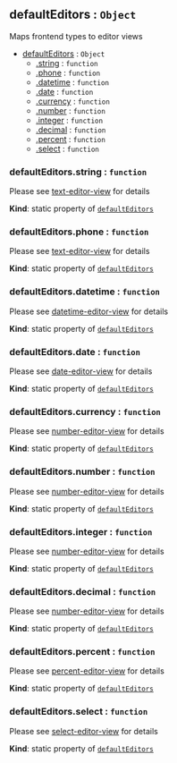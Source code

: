 <a name="module_defaultEditors"></a>
## defaultEditors : <code>Object</code>
Maps frontend types to editor views


* [defaultEditors](#module_defaultEditors) : <code>Object</code>
  * [.string](#module_defaultEditors.string) : <code>function</code>
  * [.phone](#module_defaultEditors.phone) : <code>function</code>
  * [.datetime](#module_defaultEditors.datetime) : <code>function</code>
  * [.date](#module_defaultEditors.date) : <code>function</code>
  * [.currency](#module_defaultEditors.currency) : <code>function</code>
  * [.number](#module_defaultEditors.number) : <code>function</code>
  * [.integer](#module_defaultEditors.integer) : <code>function</code>
  * [.decimal](#module_defaultEditors.decimal) : <code>function</code>
  * [.percent](#module_defaultEditors.percent) : <code>function</code>
  * [.select](#module_defaultEditors.select) : <code>function</code>

<a name="module_defaultEditors.string"></a>
### defaultEditors.string : <code>function</code>
Please see [text-editor-view](../../../../FormBundle/Resources/doc/editor/text-editor-view.md) for details

**Kind**: static property of <code>[defaultEditors](#module_defaultEditors)</code>  
<a name="module_defaultEditors.phone"></a>
### defaultEditors.phone : <code>function</code>
Please see [text-editor-view](../../../../FormBundle/Resources/doc/editor/text-editor-view.md) for details

**Kind**: static property of <code>[defaultEditors](#module_defaultEditors)</code>  
<a name="module_defaultEditors.datetime"></a>
### defaultEditors.datetime : <code>function</code>
Please see [datetime-editor-view](../../../../FormBundle/Resources/doc/editor/datetime-editor-view.md) for details

**Kind**: static property of <code>[defaultEditors](#module_defaultEditors)</code>  
<a name="module_defaultEditors.date"></a>
### defaultEditors.date : <code>function</code>
Please see [date-editor-view](../../../../FormBundle/Resources/doc/editor/date-editor-view.md) for details

**Kind**: static property of <code>[defaultEditors](#module_defaultEditors)</code>  
<a name="module_defaultEditors.currency"></a>
### defaultEditors.currency : <code>function</code>
Please see [number-editor-view](../../../../FormBundle/Resources/doc/editor/number-editor-view.md) for details

**Kind**: static property of <code>[defaultEditors](#module_defaultEditors)</code>  
<a name="module_defaultEditors.number"></a>
### defaultEditors.number : <code>function</code>
Please see [number-editor-view](../../../../FormBundle/Resources/doc/editor/number-editor-view.md) for details

**Kind**: static property of <code>[defaultEditors](#module_defaultEditors)</code>  
<a name="module_defaultEditors.integer"></a>
### defaultEditors.integer : <code>function</code>
Please see [number-editor-view](../../../../FormBundle/Resources/doc/editor/number-editor-view.md) for details

**Kind**: static property of <code>[defaultEditors](#module_defaultEditors)</code>  
<a name="module_defaultEditors.decimal"></a>
### defaultEditors.decimal : <code>function</code>
Please see [number-editor-view](../../../../FormBundle/Resources/doc/editor/number-editor-view.md) for details

**Kind**: static property of <code>[defaultEditors](#module_defaultEditors)</code>  
<a name="module_defaultEditors.percent"></a>
### defaultEditors.percent : <code>function</code>
Please see [percent-editor-view](../../../../FormBundle/Resources/doc/editor/percent-editor-view.md) for details

**Kind**: static property of <code>[defaultEditors](#module_defaultEditors)</code>  
<a name="module_defaultEditors.select"></a>
### defaultEditors.select : <code>function</code>
Please see [select-editor-view](../../../../FormBundle/Resources/doc/editor/select-editor-view.md) for details

**Kind**: static property of <code>[defaultEditors](#module_defaultEditors)</code>  
